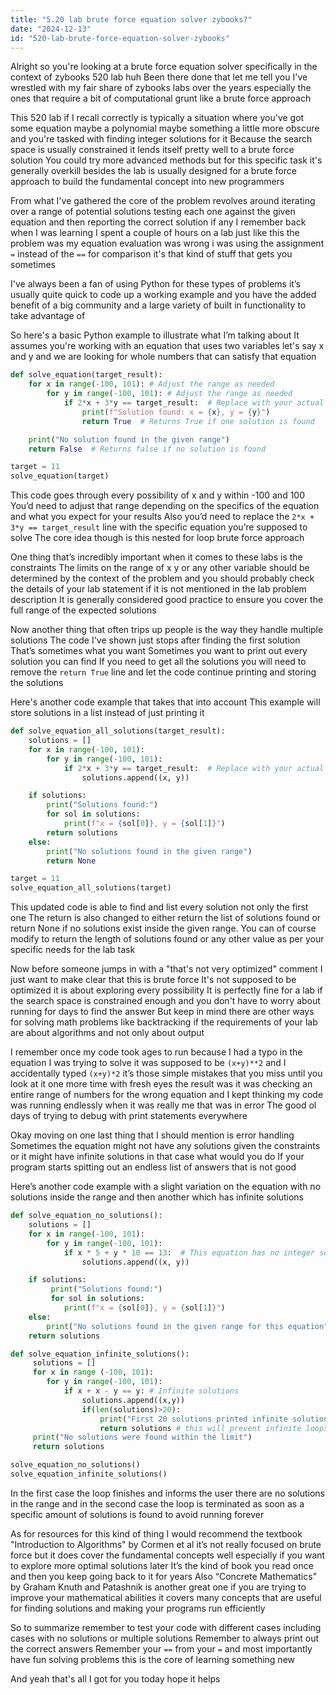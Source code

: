 ```yaml
---
title: "5.20 lab brute force equation solver zybooks?"
date: "2024-12-13"
id: "520-lab-brute-force-equation-solver-zybooks"
---
```


Alright so you're looking at a brute force equation solver specifically in the context of zybooks 520 lab huh Been there done that let me tell you I've wrestled with my fair share of zybooks labs over the years especially the ones that require a bit of computational grunt like a brute force approach

This 520 lab if I recall correctly is typically a situation where you've got some equation maybe a polynomial maybe something a little more obscure and you're tasked with finding integer solutions for it Because the search space is usually constrained it lends itself pretty well to a brute force solution You could try more advanced methods but for this specific task it's generally overkill besides the lab is usually designed for a brute force approach to build the fundamental concept into new programmers

From what I've gathered the core of the problem revolves around iterating over a range of potential solutions testing each one against the given equation and then reporting the correct solution if any I remember back when I was learning I spent a couple of hours on a lab just like this the problem was my equation evaluation was wrong i was using the assignment `=` instead of the `==` for comparison it's that kind of stuff that gets you sometimes

I've always been a fan of using Python for these types of problems it’s usually quite quick to code up a working example and you have the added benefit of a big community and a large variety of built in functionality to take advantage of

So here's a basic Python example to illustrate what I’m talking about It assumes you're working with an equation that uses two variables let's say x and y and we are looking for whole numbers that can satisfy that equation

```python
def solve_equation(target_result):
    for x in range(-100, 101): # Adjust the range as needed
        for y in range(-100, 101): # Adjust the range as needed
            if 2*x + 3*y == target_result:  # Replace with your actual equation
                print(f"Solution found: x = {x}, y = {y}")
                return True  # Returns True if one solution is found

    print("No solution found in the given range")
    return False  # Returns false if no solution is found

target = 11
solve_equation(target)

```

This code goes through every possibility of x and y within -100 and 100 You’d need to adjust that range depending on the specifics of the equation and what you expect for your results Also you’d need to replace the `2*x + 3*y == target_result` line with the specific equation you’re supposed to solve The core idea though is this nested for loop brute force approach

One thing that’s incredibly important when it comes to these labs is the constraints The limits on the range of x y or any other variable should be determined by the context of the problem and you should probably check the details of your lab statement if it is not mentioned in the lab problem description It is generally considered good practice to ensure you cover the full range of the expected solutions

Now another thing that often trips up people is the way they handle multiple solutions The code I've shown just stops after finding the first solution That’s sometimes what you want Sometimes you want to print out every solution you can find If you need to get all the solutions you will need to remove the `return True` line and let the code continue printing and storing the solutions

Here's another code example that takes that into account This example will store solutions in a list instead of just printing it

```python
def solve_equation_all_solutions(target_result):
    solutions = []
    for x in range(-100, 101):
        for y in range(-100, 101):
            if 2*x + 3*y == target_result:  # Replace with your actual equation
                solutions.append((x, y))

    if solutions:
        print("Solutions found:")
        for sol in solutions:
            print(f"x = {sol[0]}, y = {sol[1]}")
        return solutions
    else:
        print("No solutions found in the given range")
        return None

target = 11
solve_equation_all_solutions(target)
```

This updated code is able to find and list every solution not only the first one The return is also changed to either return the list of solutions found or return None if no solutions exist inside the given range. You can of course modify to return the length of solutions found or any other value as per your specific needs for the lab task

Now before someone jumps in with a "that's not very optimized" comment I just want to make clear that this is brute force It's not supposed to be optimized it is about exploring every possibility It is perfectly fine for a lab if the search space is constrained enough and you don't have to worry about running for days to find the answer But keep in mind there are other ways for solving math problems like backtracking if the requirements of your lab are about algorithms and not only about output

I remember once my code took ages to run because I had a typo in the equation I was trying to solve it was supposed to be `(x+y)**2` and I accidentally typed `(x+y)*2` it’s those simple mistakes that you miss until you look at it one more time with fresh eyes the result was it was checking an entire range of numbers for the wrong equation and I kept thinking my code was running endlessly when it was really me that was in error The good ol days of trying to debug with print statements everywhere

Okay moving on one last thing that I should mention is error handling Sometimes the equation might not have any solutions given the constraints or it might have infinite solutions in that case what would you do If your program starts spitting out an endless list of answers that is not good

Here’s another code example with a slight variation on the equation with no solutions inside the range and then another which has infinite solutions

```python
def solve_equation_no_solutions():
    solutions = []
    for x in range(-100, 101):
        for y in range(-100, 101):
            if x * 5 + y * 10 == 13:  # This equation has no integer solutions
                solutions.append((x, y))

    if solutions:
         print("Solutions found:")
         for sol in solutions:
            print(f"x = {sol[0]}, y = {sol[1]}")
    else:
        print("No solutions found in the given range for this equation")
    return solutions

def solve_equation_infinite_solutions():
     solutions = []
     for x in range (-100, 101):
        for y in range(-100, 101):
            if x + x - y == y: # Infinite solutions
                solutions.append((x,y))
                if(len(solutions)>20):
                    print("First 20 solutions printed infinite solutions are available")
                    return solutions # this will prevent infinite loops
     print("No solutions were found within the limit")
     return solutions

solve_equation_no_solutions()
solve_equation_infinite_solutions()
```
In the first case the loop finishes and informs the user there are no solutions in the range and in the second case the loop is terminated as soon as a specific amount of solutions is found to avoid running forever

As for resources for this kind of thing I would recommend the textbook "Introduction to Algorithms" by Cormen et al it’s not really focused on brute force but it does cover the fundamental concepts well especially if you want to explore more optimal solutions later It’s the kind of book you read once and then you keep going back to it for years Also “Concrete Mathematics” by Graham Knuth and Patashnik is another great one if you are trying to improve your mathematical abilities it covers many concepts that are useful for finding solutions and making your programs run efficiently

So to summarize remember to test your code with different cases including cases with no solutions or multiple solutions Remember to always print out the correct answers Remember your `==` from your `=` and most importantly have fun solving problems this is the core of learning something new

And yeah that's all I got for you today hope it helps
